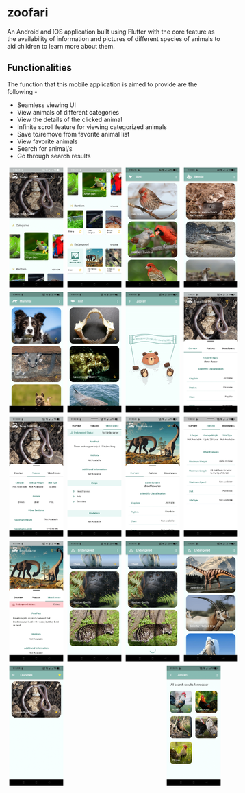 # zoofari

An Android and IOS application built using Flutter with the core feature as the availability of information and pictures of different species of animals to aid children to learn more about them.

## Functionalities

The function that this mobile application is aimed to provide are the following -
- Seamless viewing UI
- View animals of different categories
- View the details of the clicked animal
- Infinite scroll feature for viewing categorized animals
- Save to/remove from favorite animal list 
- View favorite animals
- Search for animal/s
- Go through search results
  
<div style="display: flex; justify-content: space-between;">
  <img src="screens/zoofari-01.png" style="width: 25%; padding: 5px;" />
  <img src="screens/zoofari-02.png" style="width: 25%; padding: 5px;" />
  <img src="screens/zoofari-03.png" style="width: 25%; padding: 5px;" />
  <img src="screens/zoofari-04.png" style="width: 25%; padding: 5px;" />
</div>

<div style="display: flex; justify-content: space-between;">
  <img src="screens/zoofari-05.png" style="width: 25%; padding: 5px;" />
  <img src="screens/zoofari-06.png" style="width: 25%; padding: 5px;" />
  <img src="screens/zoofari-07.png" style="width: 25%; padding: 5px;" />
  <img src="screens/zoofari-08.png" style="width: 25%; padding: 5px;" />
</div>

<div style="display: flex; justify-content: space-between;">
  <img src="screens/zoofari-09.png" style="width: 25%; padding: 5px;" />
  <img src="screens/zoofari-10.png" style="width: 25%; padding: 5px;" />
  <img src="screens/zoofari-11.png" style="width: 25%; padding: 5px;" />
  <img src="screens/zoofari-12.png" style="width: 25%; padding: 5px;" />
</div>

<div style="display: flex; justify-content: space-between;">
  <img src="screens/zoofari-13.png" style="width: 25%; padding: 5px;" />
  <img src="screens/zoofari-14.png" style="width: 25%; padding: 5px;" />
  <img src="screens/zoofari-15.png" style="width: 25%; padding: 5px;" />
  <img src="screens/zoofari-16.png" style="width: 25%; padding: 5px;" />
</div>

<div style="display: flex; justify-content: space-between;">
  <img src="screens/zoofari-17.png" style="width: 25%; padding: 5px;" />
  <img src="screens/zoofari-18.png" style="width: 25%; padding: 5px;" />
</div>
